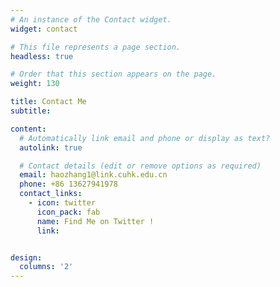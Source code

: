 ```yaml
---
# An instance of the Contact widget.
widget: contact

# This file represents a page section.
headless: true

# Order that this section appears on the page.
weight: 130

title: Contact Me
subtitle:

content:
  # Automatically link email and phone or display as text?
  autolink: true

  # Contact details (edit or remove options as required)
  email: haozhang1@link.cuhk.edu.cn
  phone: +86 13627941978
  contact_links:
    - icon: twitter
      icon_pack: fab
      name: Find Me on Twitter !
      link: 


design:
  columns: '2'
---
```

